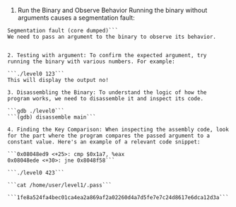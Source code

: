 
1. Run the Binary and Observe Behavior
Running the binary without arguments causes a segmentation fault:

```./level0
Segmentation fault (core dumped)```
We need to pass an argument to the binary to observe its behavior.


2. Testing with argument: To confirm the expected argument, try running the binary with various numbers. For example:

```./level0 123```
This will display the output no!

3. Disassembling the Binary: To understand the logic of how the program works, we need to disassemble it and inspect its code.

```gdb ./level0```
```(gdb) disassemble main```

4. Finding the Key Comparison: When inspecting the assembly code, look for the part where the program compares the passed argument to a constant value. Here's an example of a relevant code snippet:

```0x08048ed9 <+25>: cmp $0x1a7, %eax
0x08048ede <+30>: jne 0x8048f58```

```./level0 423```

```cat /home/user/level1/.pass```

```1fe8a524fa4bec01ca4ea2a869af2a02260d4a7d5fe7e7c24d8617e6dca12d3a```



